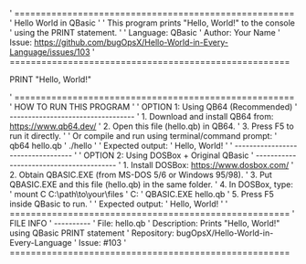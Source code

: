 ' =====================================================
'  Hello World in QBasic
'
'  This program prints "Hello, World!" to the console
'  using the PRINT statement.
'
'  Language: QBasic
'  Author: Your Name
'  Issue: https://github.com/bugOpsX/Hello-World-in-Every-Language/issues/103
' =====================================================

PRINT "Hello, World!"

' =====================================================
'  HOW TO RUN THIS PROGRAM
'
'  OPTION 1: Using QB64 (Recommended)
'  ----------------------------------
'  1. Download and install QB64 from: https://www.qb64.dev/
'  2. Open this file (hello.qb) in QB64.
'  3. Press F5 to run it directly.
'
'  Or compile and run using terminal/command prompt:
'     qb64 hello.qb
'     ./hello
'
'  Expected output:
'     Hello, World!
'
'  ----------------------------------
'
'  OPTION 2: Using DOSBox + Original QBasic
'  ----------------------------------------
'  1. Install DOSBox: https://www.dosbox.com/
'  2. Obtain QBASIC.EXE (from MS-DOS 5/6 or Windows 95/98).
'  3. Put QBASIC.EXE and this file (hello.qb) in the same folder.
'  4. In DOSBox, type:
'        mount C C:\path\to\your\files
'        C:
'        QBASIC.EXE hello.qb
'  5. Press F5 inside QBasic to run.
'
'  Expected output:
'     Hello, World!
'
' =====================================================
'  FILE INFO
'  ----------
'  File: hello.qb
'  Description: Prints "Hello, World!" using QBasic PRINT statement
'  Repository: bugOpsX/Hello-World-in-Every-Language
'  Issue: #103
' =====================================================
